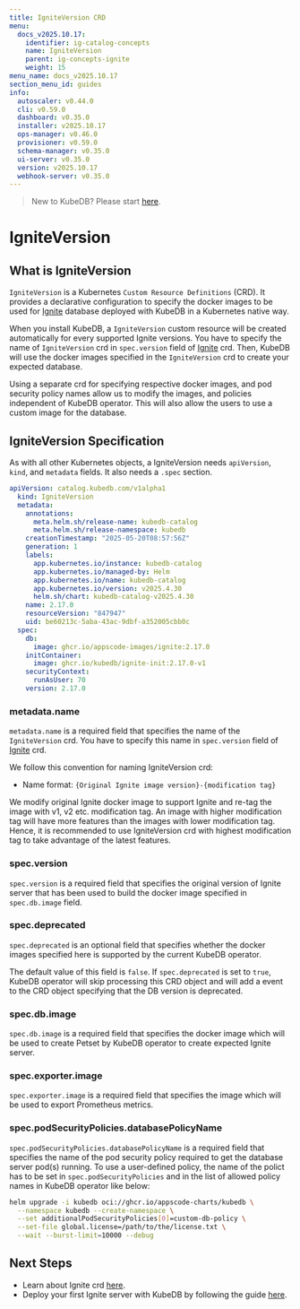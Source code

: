 ```yaml
---
title: IgniteVersion CRD
menu:
  docs_v2025.10.17:
    identifier: ig-catalog-concepts
    name: IgniteVersion
    parent: ig-concepts-ignite
    weight: 15
menu_name: docs_v2025.10.17
section_menu_id: guides
info:
  autoscaler: v0.44.0
  cli: v0.59.0
  dashboard: v0.35.0
  installer: v2025.10.17
  ops-manager: v0.46.0
  provisioner: v0.59.0
  schema-manager: v0.35.0
  ui-server: v0.35.0
  version: v2025.10.17
  webhook-server: v0.35.0
---
```


> New to KubeDB? Please start [here](/docs/v2025.10.17/README).

# IgniteVersion

## What is IgniteVersion

`IgniteVersion` is a Kubernetes `Custom Resource Definitions` (CRD). It provides a declarative configuration to specify the docker images to be used for [Ignite](https://ignite.apache.org/) database deployed with KubeDB in a Kubernetes native way.

When you install KubeDB, a `IgniteVersion` custom resource will be created automatically for every supported Ignite versions. You have to specify the name of `IgniteVersion` crd in `spec.version` field of [Ignite](/docs/v2025.10.17/guides/ignite/concepts/ignite) crd. Then, KubeDB will use the docker images specified in the `IgniteVersion` crd to create your expected database.

Using a separate crd for specifying respective docker images, and pod security policy names allow us to modify the images, and policies independent of KubeDB operator. This will also allow the users to use a custom image for the database.

## IgniteVersion Specification

As with all other Kubernetes objects, a IgniteVersion needs `apiVersion`, `kind`, and `metadata` fields. It also needs a `.spec` section.

```yaml
apiVersion: catalog.kubedb.com/v1alpha1
  kind: IgniteVersion
  metadata:
    annotations:
      meta.helm.sh/release-name: kubedb-catalog
      meta.helm.sh/release-namespace: kubedb
    creationTimestamp: "2025-05-20T08:57:56Z"
    generation: 1
    labels:
      app.kubernetes.io/instance: kubedb-catalog
      app.kubernetes.io/managed-by: Helm
      app.kubernetes.io/name: kubedb-catalog
      app.kubernetes.io/version: v2025.4.30
      helm.sh/chart: kubedb-catalog-v2025.4.30
    name: 2.17.0
    resourceVersion: "847947"
    uid: be60213c-5aba-43ac-9dbf-a352005cbb0c
  spec:
    db:
      image: ghcr.io/appscode-images/ignite:2.17.0
    initContainer:
      image: ghcr.io/kubedb/ignite-init:2.17.0-v1
    securityContext:
      runAsUser: 70
    version: 2.17.0
```

### metadata.name

`metadata.name` is a required field that specifies the name of the `IgniteVersion` crd. You have to specify this name in `spec.version` field of [Ignite](/docs/v2025.10.17/guides/ignite/concepts/ignite) crd.

We follow this convention for naming IgniteVersion crd:

- Name format: `{Original Ignite image version}-{modification tag}`

We modify original Ignite docker image to support Ignite and re-tag the image with v1, v2 etc. modification tag. An image with higher modification tag will have more features than the images with lower modification tag. Hence, it is recommended to use IgniteVersion crd with highest modification tag to take advantage of the latest features.

### spec.version

`spec.version` is a required field that specifies the original version of Ignite server that has been used to build the docker image specified in `spec.db.image` field.

### spec.deprecated

`spec.deprecated` is an optional field that specifies whether the docker images specified here is supported by the current KubeDB operator.

The default value of this field is `false`. If `spec.deprecated` is set to `true`, KubeDB operator will skip processing this CRD object and will add a event to the CRD object specifying that the DB version is deprecated.

### spec.db.image

`spec.db.image` is a required field that specifies the docker image which will be used to create Petset by KubeDB operator to create expected Ignite server.

### spec.exporter.image

`spec.exporter.image` is a required field that specifies the image which will be used to export Prometheus metrics.

### spec.podSecurityPolicies.databasePolicyName

`spec.podSecurityPolicies.databasePolicyName` is a required field that specifies the name of the pod security policy required to get the database server pod(s) running. To use a user-defined policy, the name of the polict has to be set in `spec.podSecurityPolicies` and in the list of allowed policy names in KubeDB operator like below:

```bash
helm upgrade -i kubedb oci://ghcr.io/appscode-charts/kubedb \
  --namespace kubedb --create-namespace \
  --set additionalPodSecurityPolicies[0]=custom-db-policy \
  --set-file global.license=/path/to/the/license.txt \
  --wait --burst-limit=10000 --debug
```

## Next Steps

- Learn about Ignite crd [here](/docs/v2025.10.17/guides/ignite/concepts/ignite).
- Deploy your first Ignite server with KubeDB by following the guide [here](/docs/v2025.10.17/guides/ignite/quickstart/quickstart).
